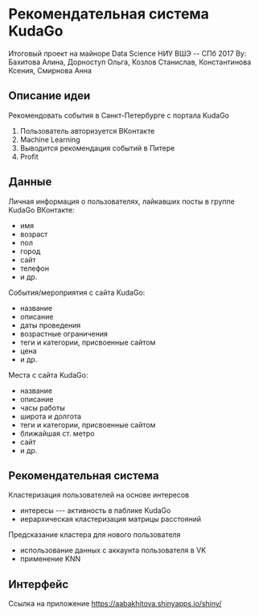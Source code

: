 # Рекомендательная система KudaGo
Итоговый проект на майноре Data Science НИУ ВШЭ -- СПб 2017
By: Бахитова Алина, Дорноступ Ольга, Козлов Станислав, Константинова Ксения, Смирнова Анна

## Описание идеи

Рекомендовать события в Санкт-Петербурге с портала KudaGo

1. Пользователь авторизуется ВКонтакте
2. Machine Learning
2. Выводится рекомендация событий в Питере
3. Profit

## Данные
Личная информация о пользователях, лайкавших посты в группе KudaGo ВКонтакте: 

  - имя
  - возраст
  - пол 
  - город
  - сайт
  - телефон
  - и др.

События/мероприятия с сайта KudaGo:
 
  - название
  - описание
  - даты проведения
  - возрастные ограничения
  - теги и категории, присвоенные сайтом
  - цена 
  - и др.

Места с сайта KudaGo:

  - название
  - описание
  - часы работы
  - широта и долгота
  - теги и категории, присвоенные сайтом
  - ближайшая ст. метро 
  - сайт 
  - и др.


## Рекомендательная система

Кластеризация пользователей на основе интересов

- интересы --- активность в паблике KudaGo
- иерархическая клаcтеризация матрицы расстояний


Предсказание кластера для нового пользователя

- использование данных с аккаунта пользователя в VK
- применение KNN


## Интерфейс

Ссылка на приложение
https://aabakhitova.shinyapps.io/shiny/ 

